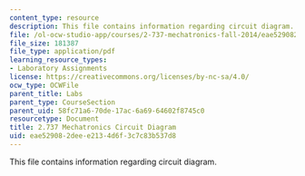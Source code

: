 ```yaml
---
content_type: resource
description: This file contains information regarding circuit diagram.
file: /ol-ocw-studio-app/courses/2-737-mechatronics-fall-2014/eae529082deee2134d6f3c7c83b537d8_MIT2_737F14_Circuit.pdf
file_size: 181387
file_type: application/pdf
learning_resource_types:
- Laboratory Assignments
license: https://creativecommons.org/licenses/by-nc-sa/4.0/
ocw_type: OCWFile
parent_title: Labs
parent_type: CourseSection
parent_uid: 58fc71a6-70de-17ac-6a69-64602f8745c0
resourcetype: Document
title: 2.737 Mechatronics Circuit Diagram
uid: eae52908-2dee-e213-4d6f-3c7c83b537d8
---
```

This file contains information regarding circuit diagram.